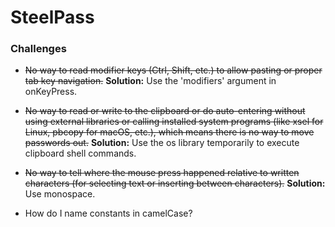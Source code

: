 # SteelPass

### Challenges
- ~~No way to read modifier keys (Ctrl, Shift, etc.) to allow pasting or proper tab key navigation.~~
**Solution:** Use the 'modifiers' argument in onKeyPress.

- ~~No way to read or write to the clipboard or do auto-entering without using external libraries or calling installed system programs (like xsel for Linux, pbcopy for macOS, etc.), which means there is no way to move passwords out.~~
**Solution:** Use the os library temporarily to execute clipboard shell commands.

- ~~No way to tell where the mouse press happened relative to written characters (for selecting text or inserting between characters).~~
**Solution:** Use monospace.

- How do I name constants in camelCase?